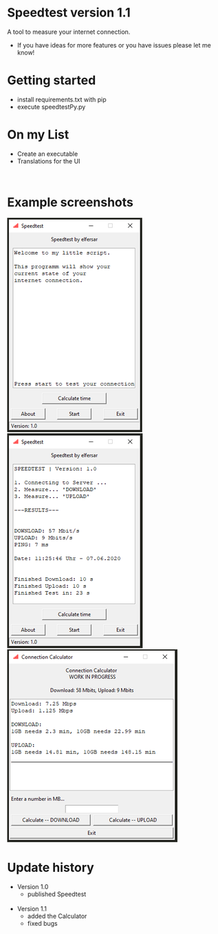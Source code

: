 # Speedtest version 1.1
A tool to measure your internet connection.<br />
- If you have ideas for more features or you have issues please let me know!

# Getting started
- install requirements.txt with pip
- execute speedtestPy.py

# On my List
- Create an executable
- Translations for the UI
<br />

# Example screenshots
![Example Image](https://github.com/elfersar/Speedtest/blob/master/images/example0.png)
![Example Image](https://github.com/elfersar/Speedtest/blob/master/images/example1.png)
![Example Image](https://github.com/elfersar/Speedtest/blob/master/images/example2.png)
<br />

# Update history
- Version 1.0<br />
  - published Speedtest<br /><br />
- Version 1.1<br />
  - added the Calculator<br />
  - fixed bugs<br />
